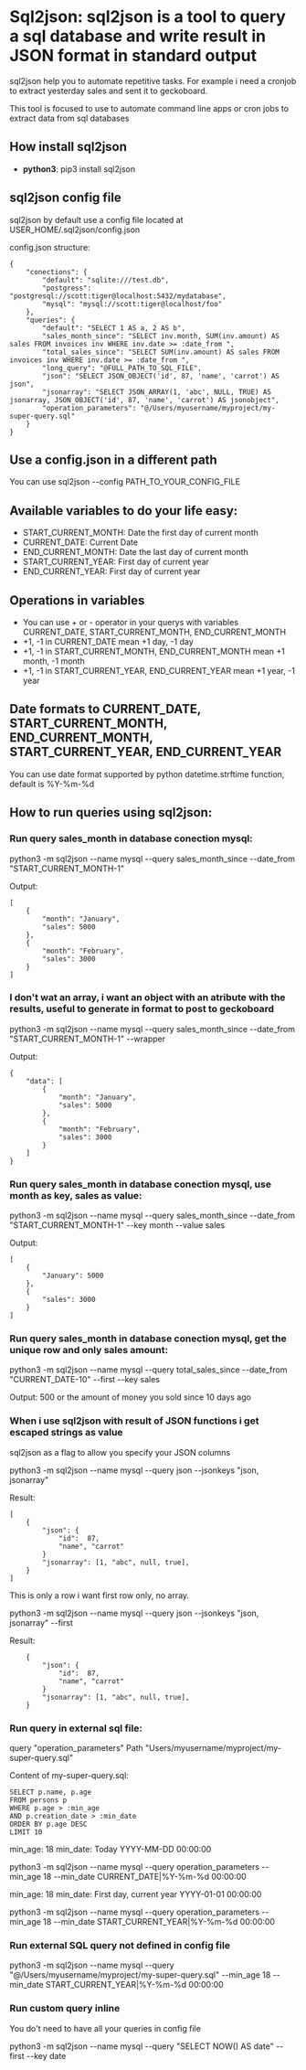 # Sql2json: sql2json is a tool to query a sql database and write result in JSON format in standard output

sql2json help you to automate repetitive tasks.
For example i need a cronjob to extract yesterday sales and sent it to geckoboard.

This tool is focused to use to automate command line apps or cron jobs to extract data from sql databases

## How install sql2json
* **python3**: pip3 install sql2json

## sql2json config file

sql2json by default use a config file located at USER_HOME/.sql2json/config.json

config.json structure:

```
{
    "conections": {
        "default": "sqlite:///test.db",
        "postgress": "postgresql://scott:tiger@localhost:5432/mydatabase",
        "mysql": "mysql://scott:tiger@localhost/foo"
    },
    "queries": {
        "default": "SELECT 1 AS a, 2 AS b",
        "sales_month_since": "SELECT inv.month, SUM(inv.amount) AS sales FROM invoices inv WHERE inv.date >= :date_from ",
        "total_sales_since": "SELECT SUM(inv.amount) AS sales FROM invoices inv WHERE inv.date >= :date_from ",
        "long_query": "@FULL_PATH_TO_SQL_FILE",
		"json": "SELECT JSON_OBJECT('id', 87, 'name', 'carrot') AS json",
		"jsonarray": "SELECT JSON_ARRAY(1, 'abc', NULL, TRUE) AS jsonarray, JSON_OBJECT('id', 87, 'name', 'carrot') AS jsonobject",
        "operation_parameters": "@/Users/myusername/myproject/my-super-query.sql"
    }
}
```

## Use a config.json in a different path

You can use sql2json --config PATH_TO_YOUR_CONFIG_FILE

## Available variables to do your life easy:
- START_CURRENT_MONTH: Date the first day of current month
- CURRENT_DATE: Current Date
- END_CURRENT_MONTH: Date the last day of current month
- START_CURRENT_YEAR: First day of current year
- END_CURRENT_YEAR: First day of current year

## Operations in variables
- You can use + or - operator in your querys with variables CURRENT_DATE, START_CURRENT_MONTH, END_CURRENT_MONTH
- +1, -1 in CURRENT_DATE mean +1 day, -1 day
- +1, -1 in START_CURRENT_MONTH, END_CURRENT_MONTH mean +1 month, -1 month
- +1, -1 in START_CURRENT_YEAR, END_CURRENT_YEAR mean +1 year, -1 year

## Date formats to CURRENT_DATE, START_CURRENT_MONTH, END_CURRENT_MONTH, START_CURRENT_YEAR, END_CURRENT_YEAR
You can use date format supported by python datetime.strftime function, default is %Y-%m-%d

## How to run queries using sql2json:

### Run query sales_month in database conection mysql:

python3 -m sql2json --name mysql --query sales_month_since --date_from "START_CURRENT_MONTH-1"

Output:

```
[
    {
        "month": "January",
        "sales": 5000
    },
    {
        "month": "February",
        "sales": 3000
    }
]
```

### I don't wat an array, i want an object with an atribute with the results, useful to generate in format to post to geckoboard

python3 -m sql2json --name mysql --query sales_month_since --date_from "START_CURRENT_MONTH-1" --wrapper

Output:

```
{
    "data": [
        {
            "month": "January",
            "sales": 5000
        },
        {
            "month": "February",
            "sales": 3000
        }
    ]
}
```

### Run query sales_month in database conection mysql, use month as key, sales as value:

python3 -m sql2json --name mysql --query sales_month_since --date_from "START_CURRENT_MONTH-1" --key month --value sales

Output:

```
[
    {
        "January": 5000
    },
    {
        "sales": 3000
    }
]
```

### Run query sales_month in database conection mysql, get the unique row and only sales amount:

python3 -m sql2json --name mysql --query total_sales_since --date_from "CURRENT_DATE-10" --first --key sales

Output: 500 or the amount of money you sold since 10 days ago

### When i use sql2json with result of JSON functions i get escaped strings as value

sql2json as a flag to allow you specify your JSON columns

python3 -m sql2json --name mysql --query json --jsonkeys "json, jsonarray"

Result:

```
[
    {
        "json": {
            "id":  87,
            "name", "carrot"
        }
        "jsonarray": [1, "abc", null, true],
    }
]
```

This is only a row i want first row only, no array.

python3 -m sql2json --name mysql --query json --jsonkeys "json, jsonarray" --first

Result:

```
    {
        "json": {
            "id":  87,
            "name", "carrot"
        }
        "jsonarray": [1, "abc", null, true],
    }
```

### Run query in external sql file:

query "operation_parameters"
Path "Users/myusername/myproject/my-super-query.sql"

Content of my-super-query.sql:

```
SELECT p.name, p.age
FROM persons p
WHERE p.age > :min_age
AND p.creation_date > :min_date
ORDER BY p.age DESC
LIMIT 10
```

min_age: 18
min_date: Today YYYY-MM-DD 00:00:00

python3 -m sql2json --name mysql --query operation_parameters --min_age 18 --min_date CURRENT_DATE|%Y-%m-%d 00:00:00

min_age: 18
min_date: First day, current year YYYY-01-01 00:00:00

python3 -m sql2json --name mysql --query operation_parameters --min_age 18 --min_date START_CURRENT_YEAR|%Y-%m-%d 00:00:00

### Run external SQL query not defined in config file

python3 -m sql2json --name mysql --query "@/Users/myusername/myproject/my-super-query.sql" --min_age 18 --min_date START_CURRENT_YEAR|%Y-%m-%d 00:00:00

### Run custom query inline

You do't need to have all your queries in config file

python3 -m sql2json --name mysql --query "SELECT NOW() AS date" --first --key date
